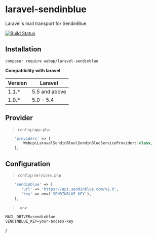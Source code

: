 # laravel-sendinblue

Laravel's mail transport for SendinBlue

[![Build Status](https://travis-ci.org/agence-webup/laravel-sendinblue.svg?branch=master)](https://travis-ci.org/agence-webup/laravel-sendinblue)

## Installation

```shell
composer require webup/laravel-sendinblue
```

**Compatibility with laravel**

| Version       | Laravel       |
| ------------- | ------------- |
| 1.1.*         | 5.5 and above |
| 1.0.*         | 5.0 - 5.4     |


## Provider

> `config/app.php`

```php
    'providers' => [
        Webup\LaravelSendinBlue\SendinBlueServiceProvider::class,
    ],
```

## Configuration

> `config/services.php`

```php
    'sendinblue' => [
       'url' => 'https://api.sendinblue.com/v2.0',
       'key' => env('SENDINBLUE_KEY'),
    ],
```

> `.env`

```
MAIL_DRIVER=sendinblue
SENDINBLUE_KEY=your-access-key
```

/
